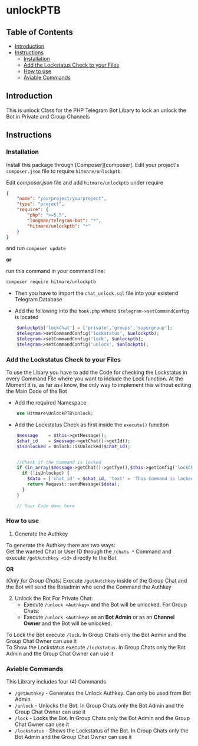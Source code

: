 # unlockPTB

## Table of Contents
- [Introduction](#introduction)
- [Instructions](#instructions)
    - [Installation](#installation)
    - [Add the Lockstatus Check to your Files](#add-the-lockstatus-check-to-your-files)
    - [How to use](#how-to-use)
    - [Aviable Commands](#aviable-commands)

## Introduction

This is unlock Class for the PHP Telegram Bot Libary to lock an unlock the Bot in Private and Group Channels

## Instructions
### Installation

Install this package through [Composer][composer].
Edit your project's `composer.json` file to require `hitmare/unlockptb`.

Edit *composer.json* file and add `hitmare/unlockptb` under require
```json
{
    "name": "yourproject/yourproject",
    "type": "project",
    "require": {
        "php": ">=5.5",
        "longman/telegram-bot": "*",
        "hitmare/unlockptb": "*"
    }
}
```
and run `composer update`

**or**

run this command in your command line:

```bash
composer require hitmare/unlockptb
```

- Then you have to import the `chat_unlock.sql` file into your existend Telegram Database

- Add the following into the `hook.php` where `$telegram->setCommandConfig` is located
```php
    $unlockptb['lockChat'] = ['private','groups','supergroup'];
    $telegram->setCommandConfig('lockstatus', $unlockptb);
    $telegram->setCommandConfig('lock', $unlockptb);
    $telegram->setCommandConfig('unlock', $unlockptb);
```

### Add the Lockstatus Check to your Files

To use the Libary you have to add the Code for checking the Lockstatus in every Command File where you want to include the Lock function.
At the Moment it is, as far as i know, the only way to implement this without editing the Main Code of the Bot

- Add the required Namespace
```php
    use Hitmare\UnlockPTB\Unlock;
```

- Add the Lockstatus Check as first inside the `execute()` funciton
```php
    $message    = $this->getMessage();
    $chat_id    = $message->getChat()->getId();
    $isUnlocked = Unlock::isUnlocked($chat_id);


    //Check if the Command is locked
    if (in_array($message->getChat()->getTye(),$this->getConfig('lockChat'))) {
      if (!isUnlocked) {
        $data = ['chat_id' = $chat_id, 'text' = 'This Command is locked inside this Chat'];
        return Request::sendMessage($data);
      }
    }

    // Your Code down here
```

### How to use

1. Generate the Authkey

To generate the Authkey there are two ways:   
Get the wanted Chat or User ID through the `/chats *` Command and execute `/getAutchkey <id>` directly to the Bot

**OR**

*(Only for Group Chats)* Execute `/getAutchkey` inside of the Group Chat and the Bot will send the Botadmin who send the Command the Authkey

2. Unlock the Bot
For Private Chat:
    - Execute `/unlock <Authkey>` and the Bot will be unlocked.
For Group Chats:
    - Execute `/unlock <Authkey>` as an **Bot Admin** or as an **Channel Owner** and the Bot will be unlocked.  

To Lock the Bot execute `/lock`. In Group Chats only the Bot Admin and the Group Chat Owner can use it   
To Show the Lockstatus execute `/lockstatus`. In Group Chats only the Bot Admin and the Group Chat Owner can use it   

### Aviable Commands

This Library includes four (4) Commands
- `/getAuthkey` - Generates the Unlock Authkey. Can only be used from Bot Admin
- `/unlock` - Unlocks the Bot. In Group Chats only the Bot Admin and the Group Chat Owner can use it
- `/lock` - Locks the Bot. In Group Chats only the Bot Admin and the Group Chat Owner can use it
- `/lockstatus` - Shows the Lockstatus of the Bot. In Group Chats only the Bot Admin and the Group Chat Owner can use it
